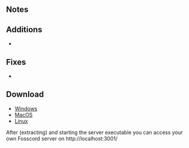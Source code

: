 ## Notes

## Additions

-

## Fixes

-

## Download

-   [Windows]()
-   [MacOS]()
-   [Linux]()

After (extracting) and starting the server executable you can access your own Fosscord server on http://localhost:3001/
